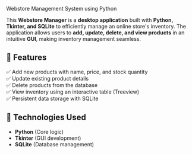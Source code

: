 Webstore Management System using Python  

This **Webstore Manager** is a **desktop application** built with **Python, Tkinter, and SQLite** to efficiently manage an online store's inventory. The application allows users to **add, update, delete, and view products** in an intuitive **GUI**, making inventory management seamless.  

## 🔹 Features  
✅ Add new products with name, price, and stock quantity  
✅ Update existing product details  
✅ Delete products from the database  
✅ View inventory using an interactive table (Treeview)  
✅ Persistent data storage with SQLite  

## 🔹 Technologies Used  
- **Python** (Core logic)  
- **Tkinter** (GUI development)  
- **SQLite** (Database management)  

